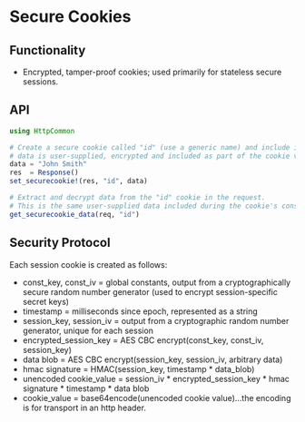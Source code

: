 # Secure Cookies

## Functionality
- Encrypted, tamper-proof cookies; used primarily for stateless secure sessions.

## API
```julia
using HttpCommon

# Create a secure cookie called "id" (use a generic name) and include it in the response.
# data is user-supplied, encrypted and included as part of the cookie value.
data = "John Smith"
res  = Response()
set_securecookie!(res, "id", data)

# Extract and decrypt data from the "id" cookie in the request.
# This is the same user-supplied data included during the cookie's construction.
get_securecookie_data(req, "id")
```

## Security Protocol
Each session cookie is created as follows:

- const_key, const_iv     = global constants, output from a cryptographically secure random number generator (used to encrypt session-specific secret keys)
- timestamp               = milliseconds since epoch, represented as a string
- session_key, session_iv = output from a cryptographic random number generator, unique for each session
- encrypted_session_key   = AES CBC encrypt(const_key, const_iv, session_key)
- data blob               = AES CBC encrypt(session_key, session_iv, arbitrary data)
- hmac signature          = HMAC(session_key, timestamp * data_blob)
- unencoded cookie_value  = session_iv * encrypted_session_key * hmac signature * timestamp * data blob
- cookie_value            = base64encode(unencoded cookie value)...the encoding is for transport in an http header.
